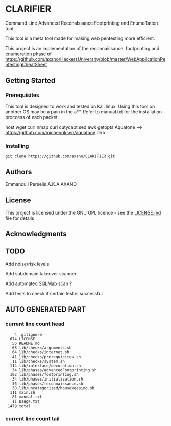 # CLARIFIER

Command Line Advanced ReconaIssance FootprInting and EnumeRation tool .

This tool is a meta tool made for making web pentesting more efficient.

This project is an implementation of the reconnaissance, footprinting and enumeration phase of https://github.com/axano/HackersUniversity/blob/master/WebApplicationPentestingCheatSheet

## Getting Started

### Prerequisites

This tool is designed to work and tested on kali linux.
Using this tool on another OS may be a pain in the a**.
Refer to manual.txt for the installation proccess of each packet.

host
wget
curl
nmap
curl
cutycapt
sed
awk
getopts
Aquatone --> https://github.com/michenriksen/aquatone
dirb

### Installing
```
git clone https://github.com/axano/CLARIFIER.git
```
## Authors

Emmanouil Perselis A.K.A AXANO

## License

This project is licensed under the GNU GPL licence - see the [LICENSE.md](LICENSE.md) file for details

## Acknowledgments


## TODO


Add noise/risk levels.

Add subdomain takeover scanner.

Add automated SQLMap scan ?

Add tests to check if certain test is successful

## AUTO GENERATED PART
### current line count head
```
    4 .gitignore
  674 LICENSE
   56 README.md
   68 lib/checks/arguments.sh
   64 lib/checks/internet.sh
   41 lib/checks/prerequisites.sh
   11 lib/checks/system.sh
  114 lib/interface/decoration.sh
   34 lib/phases/advancedFootprinting.sh
  102 lib/phases/footprinting.sh
   34 lib/phases/initialization.sh
   36 lib/phases/reconnaissance.sh
   38 lib/uncategorized/housekeeping.sh
  111 main.sh
   81 manual.txt
   11 usage.txt
 1479 total
```
### current line count tail
